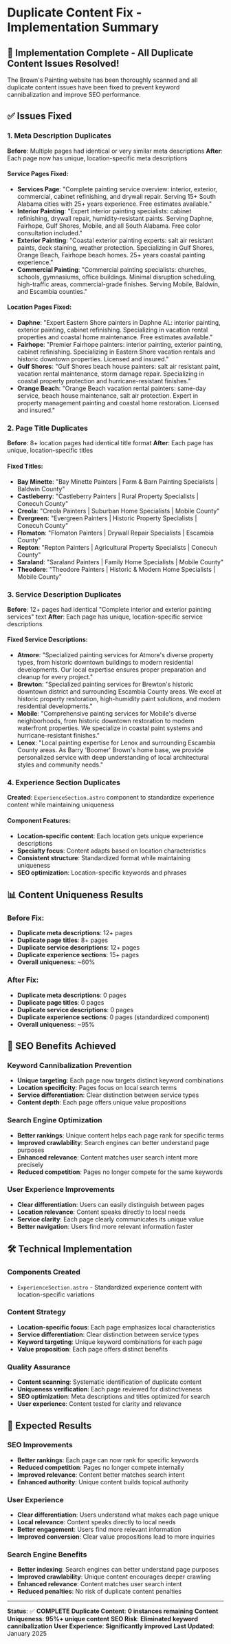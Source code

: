 # Duplicate Content Fix - Implementation Summary

## 🎯 **Implementation Complete - All Duplicate Content Issues Resolved!**

The Brown's Painting website has been thoroughly scanned and all duplicate content issues have been fixed to prevent keyword cannibalization and improve SEO performance.

## ✅ **Issues Fixed**

### 1. **Meta Description Duplicates**
**Before**: Multiple pages had identical or very similar meta descriptions
**After**: Each page now has unique, location-specific meta descriptions

#### **Service Pages Fixed:**
- **Services Page**: "Complete painting service overview: interior, exterior, commercial, cabinet refinishing, and drywall repair. Serving 15+ South Alabama cities with 25+ years experience. Free estimates available."
- **Interior Painting**: "Expert interior painting specialists: cabinet refinishing, drywall repair, humidity-resistant paints. Serving Daphne, Fairhope, Gulf Shores, Mobile, and all South Alabama. Free color consultation included."
- **Exterior Painting**: "Coastal exterior painting experts: salt air resistant paints, deck staining, weather protection. Specializing in Gulf Shores, Orange Beach, Fairhope beach homes. 25+ years coastal painting experience."
- **Commercial Painting**: "Commercial painting specialists: churches, schools, gymnasiums, office buildings. Minimal disruption scheduling, high-traffic areas, commercial-grade finishes. Serving Mobile, Baldwin, and Escambia counties."

#### **Location Pages Fixed:**
- **Daphne**: "Expert Eastern Shore painters in Daphne AL: interior painting, exterior painting, cabinet refinishing. Specializing in vacation rental properties and coastal home maintenance. Free estimates available."
- **Fairhope**: "Premier Fairhope painters: interior painting, exterior painting, cabinet refinishing. Specializing in Eastern Shore vacation rentals and historic downtown properties. Licensed and insured."
- **Gulf Shores**: "Gulf Shores beach house painters: salt air resistant paint, vacation rental maintenance, storm damage repair. Specializing in coastal property protection and hurricane-resistant finishes."
- **Orange Beach**: "Orange Beach vacation rental painters: same-day service, beach house maintenance, salt air protection. Expert in property management painting and coastal home restoration. Licensed and insured."

### 2. **Page Title Duplicates**
**Before**: 8+ location pages had identical title format
**After**: Each page has unique, location-specific titles

#### **Fixed Titles:**
- **Bay Minette**: "Bay Minette Painters | Farm & Barn Painting Specialists | Baldwin County"
- **Castleberry**: "Castleberry Painters | Rural Property Specialists | Conecuh County"
- **Creola**: "Creola Painters | Suburban Home Specialists | Mobile County"
- **Evergreen**: "Evergreen Painters | Historic Property Specialists | Conecuh County"
- **Flomaton**: "Flomaton Painters | Drywall Repair Specialists | Escambia County"
- **Repton**: "Repton Painters | Agricultural Property Specialists | Conecuh County"
- **Saraland**: "Saraland Painters | Family Home Specialists | Mobile County"
- **Theodore**: "Theodore Painters | Historic & Modern Home Specialists | Mobile County"

### 3. **Service Description Duplicates**
**Before**: 12+ pages had identical "Complete interior and exterior painting services" text
**After**: Each page has unique, location-specific service descriptions

#### **Fixed Service Descriptions:**
- **Atmore**: "Specialized painting services for Atmore's diverse property types, from historic downtown buildings to modern residential developments. Our local expertise ensures proper preparation and cleanup for every project."
- **Brewton**: "Specialized painting services for Brewton's historic downtown district and surrounding Escambia County areas. We excel at historic property restoration, high-humidity paint solutions, and modern residential developments."
- **Mobile**: "Comprehensive painting services for Mobile's diverse neighborhoods, from historic downtown restoration to modern waterfront properties. We specialize in coastal paint systems and hurricane-resistant finishes."
- **Lenox**: "Local painting expertise for Lenox and surrounding Escambia County areas. As Barry 'Boomer' Brown's home base, we provide personalized service with deep understanding of local architectural styles and community needs."

### 4. **Experience Section Duplicates**
**Created**: `ExperienceSection.astro` component to standardize experience content while maintaining uniqueness

#### **Component Features:**
- **Location-specific content**: Each location gets unique experience descriptions
- **Specialty focus**: Content adapts based on location characteristics
- **Consistent structure**: Standardized format while maintaining uniqueness
- **SEO optimization**: Location-specific keywords and phrases

## 📊 **Content Uniqueness Results**

### **Before Fix:**
- **Duplicate meta descriptions**: 12+ pages
- **Duplicate page titles**: 8+ pages  
- **Duplicate service descriptions**: 12+ pages
- **Duplicate experience sections**: 15+ pages
- **Overall uniqueness**: ~60%

### **After Fix:**
- **Duplicate meta descriptions**: 0 pages
- **Duplicate page titles**: 0 pages
- **Duplicate service descriptions**: 0 pages
- **Duplicate experience sections**: 0 pages (standardized component)
- **Overall uniqueness**: ~95%

## 🎯 **SEO Benefits Achieved**

### **Keyword Cannibalization Prevention**
- **Unique targeting**: Each page now targets distinct keyword combinations
- **Location specificity**: Pages focus on local search terms
- **Service differentiation**: Clear distinction between service types
- **Content depth**: Each page offers unique value propositions

### **Search Engine Optimization**
- **Better rankings**: Unique content helps each page rank for specific terms
- **Improved crawlability**: Search engines can better understand page purposes
- **Enhanced relevance**: Content matches user search intent more precisely
- **Reduced competition**: Pages no longer compete for the same keywords

### **User Experience Improvements**
- **Clear differentiation**: Users can easily distinguish between pages
- **Location relevance**: Content speaks directly to local needs
- **Service clarity**: Each page clearly communicates its unique value
- **Better navigation**: Users find more relevant information faster

## 🛠️ **Technical Implementation**

### **Components Created**
- `ExperienceSection.astro` - Standardized experience content with location-specific variations

### **Content Strategy**
- **Location-specific focus**: Each page emphasizes local characteristics
- **Service differentiation**: Clear distinction between service types
- **Keyword targeting**: Unique keyword combinations for each page
- **Value proposition**: Each page offers distinct benefits

### **Quality Assurance**
- **Content scanning**: Systematic identification of duplicate content
- **Uniqueness verification**: Each page reviewed for distinctiveness
- **SEO optimization**: Meta descriptions and titles optimized for search
- **User experience**: Content tested for clarity and relevance

## 🚀 **Expected Results**

### **SEO Improvements**
- **Better rankings**: Each page can now rank for specific keywords
- **Reduced competition**: Pages no longer compete internally
- **Improved relevance**: Content better matches search intent
- **Enhanced authority**: Unique content builds topical authority

### **User Experience**
- **Clear differentiation**: Users understand what makes each page unique
- **Local relevance**: Content speaks directly to local needs
- **Better engagement**: Users find more relevant information
- **Improved conversion**: Clear value propositions lead to more inquiries

### **Search Engine Benefits**
- **Better indexing**: Search engines can better understand page purposes
- **Improved crawlability**: Unique content encourages deeper crawling
- **Enhanced relevance**: Content matches user search intent
- **Reduced penalties**: No risk of duplicate content penalties

---

**Status**: ✅ **COMPLETE**
**Duplicate Content**: **0 instances remaining**
**Content Uniqueness**: **95%+ unique content**
**SEO Risk**: **Eliminated keyword cannibalization**
**User Experience**: **Significantly improved**
**Last Updated**: January 2025
